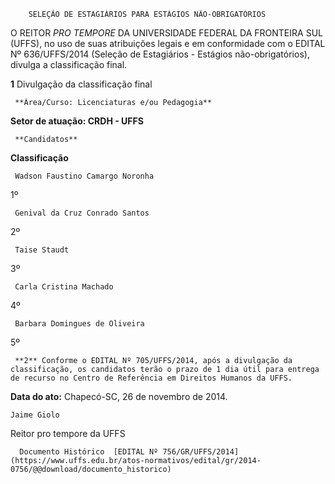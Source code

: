         SELEÇÃO DE ESTAGIÁRIOS PARA ESTÁGIOS NÃO-OBRIGATÓRIOS  

O REITOR *PRO TEMPORE* DA UNIVERSIDADE FEDERAL DA FRONTEIRA SUL (UFFS), no uso de suas atribuições legais e em conformidade com o EDITAL Nº 636/UFFS/2014 (Seleção de Estagiários - Estágios não-obrigatórios), divulga a classificação final.

 **1** Divulgação da classificação final

     **Área/Curso: Licenciaturas e/ou Pedagogia**

   **Setor de atuação: CRDH - UFFS**

     **Candidatos**

   **Classificação**

     Wadson Faustino Camargo Noronha

   1º 

     Genival da Cruz Conrado Santos

   2º 

     Taise Staudt

   3º 

     Carla Cristina Machado

   4º 

     Barbara Domingues de Oliveira 

   5º 

     **2** Conforme o EDITAL Nº 705/UFFS/2014, após a divulgação da classificação, os candidatos terão o prazo de 1 dia útil para entrega de recurso no Centro de Referência em Direitos Humanos da UFFS.

  

   **Data do ato:** Chapecó-SC, 26 de novembro de 2014.   
 

    Jaime Giolo   
 Reitor pro tempore da UFFS 

      Documento Histórico  [EDITAL Nº 756/GR/UFFS/2014](https://www.uffs.edu.br/atos-normativos/edital/gr/2014-0756/@@download/documento_historico)     
      